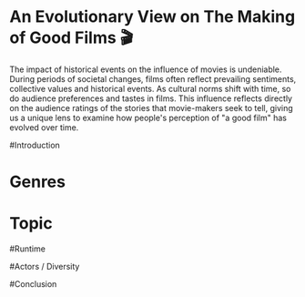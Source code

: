 # An Evolutionary View on The Making of Good Films 🎬

The impact of historical events on the influence of movies is undeniable. During periods of societal changes, films often reflect prevailing sentiments, collective values and historical events. As cultural norms shift with time, so do audience preferences and tastes in films. This influence reflects directly on the audience ratings of the stories that movie-makers seek to tell, giving us a unique lens to examine how people's perception of "a good film" has evolved over time.

#Introduction 

# Genres

# Topic

#Runtime

#Actors / Diversity 

#Conclusion
